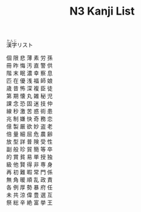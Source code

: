 ﻿---
layout: default
title: N3 Kanji List
parent: <ruby>漢字<rt>かんじ</rt></ruby> Kanji
nav_order: 3
has_children: true
---

<ruby>漢字<rt>かんじ</rt></ruby>リスト

個 限 悲 薄 素 労 孫   
冊 昨 悔 汚 直 警 供   
階 末 眠 濃 幸 察 息   
匹 在 優 浅 福 師 娘   
歳 昔 怖 深 複 臣 徒   
第 期 懐 丸 雑 秘 児   
課 念 恐 固 迷 技 仲   
線 秒 激 苦 惑 術 患   
兆 制 嫌 快 奇 務 恋   
億 製 厳 欲 妙 盗 老   
倍 量 細 屈 危 農 齢   
放 型 詳 普 険 受 性   
副 般 珍 貿 簡 等 卒   
的 賞 貧 易 単 授 独   
級 他 賢 得 非 専 身   
再 初 難 暇 常 門 係   
無 角 暖 順 乱 政 責   
各 例 厚 勢 暴 府 任   
未 共 涼 偉 豊 選 互   
祭 総 辛 絶 富 挙 王  
